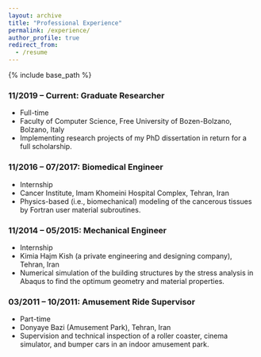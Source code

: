 ```yaml
---
layout: archive
title: "Professional Experience"
permalink: /experience/
author_profile: true
redirect_from:
  - /resume
---
```


{% include base_path %}

### 11/2019 – Current: Graduate Researcher
* Full-time
* Faculty of Computer Science, Free University of Bozen-Bolzano, Bolzano, Italy
* Implementing research projects of my PhD dissertation in return for a full scholarship.

### 11/2016 – 07/2017: Biomedical Engineer
* Internship
* Cancer Institute, Imam Khomeini Hospital Complex, Tehran, Iran
* Physics-based (i.e., biomechanical) modeling of the cancerous tissues by Fortran user material subroutines.

### 11/2014 – 05/2015: Mechanical Engineer
* Internship
* Kimia Hajm Kish (a private engineering and designing company), Tehran, Iran
* Numerical simulation of the building structures by the stress analysis in Abaqus to find the optimum geometry and material properties.

### 03/2011 – 10/2011: Amusement Ride Supervisor
* Part-time
* Donyaye Bazi (Amusement Park), Tehran, Iran
* Supervision and technical inspection of a roller coaster, cinema simulator, and bumper cars in an indoor amusement park.